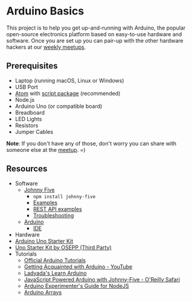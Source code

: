 # Arduino Basics

This project is to help you get up-and-running with Arduino, the popular open-source electronics platform based on easy-to-use hardware and software. Once you are set up you can pair-up with the other hardware hackers at our [weekly meetups](http://www.meetup.com/la-fullstack/).

## Prerequisites

* Laptop (running macOS, Linux or Windows)
* USB Port
* [Atom](https://atom.io/) with [script package](https://atom.io/packages/script) (recommended)
* Node.js
* Arduino Uno (or compatible board)
* Breadboard
* LED Lights
* Resistors
* Jumper Cables

**Note**: If you don't have any of those, don't worry you can share with someone else at the [meetup](http://www.meetup.com/la-fullstack/). =)

## Resources
* Software
  * [Johnny Five](http://johnny-five.io/)
    * `npm install johnny-five`
    * [Examples](http://johnny-five.io/examples/)
    * [REST API examples](https://github.com/jdorfman/panama/tree/master/lib)
    * [Troubleshooting](https://github.com/rwaldron/johnny-five/wiki/Getting-Started#trouble-shooting)
  * [Arduino](https://www.arduino.cc)
    * [IDE](https://www.arduino.cc/en/Main/Software)
* Hardware
 * [Arduino Uno Starter Kit](https://store-usa.arduino.cc/products/arduino-starter-kit)
 * [Uno Starter Kit by OSEPP (Third Party) ](https://www.amazon.com/OSEPP-Arduino-Basic-Starter-ARD-01/dp/B009NNEURY)
* Tutorials
  * [Official Arduino Tutorials](https://www.arduino.cc/en/Tutorial/HomePage)
  * [Getting Acquainted with Arduino - YouTube](https://www.youtube.com/watch?v=fCxzA9_kg6s)
  * [Ladyada's Learn Arduino](https://learn.adafruit.com/ladyadas-learn-arduino-lesson-number-0?view=all)
  * [JavaScript Powered Arduino with Johnny-Five - O'Reilly Safari](https://www.safaribooksonline.com/blog/2013/07/16/javascript-powered-arduino-with-johnny-five/)
  * [Arduino Experimenter's Guide for NodeJS](http://node-ardx.org/)
  * [Arduino Arrays](https://www.arduino.cc/en/Tutorial/Arrays)
